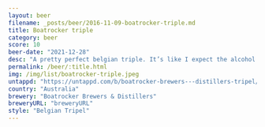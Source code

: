 ```yaml
---
layout: beer
filename: _posts/beer/2016-11-09-boatrocker-triple.md
title: Boatrocker triple
category: beer
score: 10
beer-date: "2021-12-28"
desc: "A pretty perfect belgian triple. It’s like I expect the alcohol to come through but it never does"
permalink: /beer/:title.html
img: /img/list/boatrocker-triple.jpeg
untappd: "https://untappd.com/b/boatrocker-brewers---distillers-tripel/4620833"
country: "Australia"
brewery: "Boatrocker Brewers & Distillers"
breweryURL: "breweryURL"
style: "Belgian Tripel"
---
```

